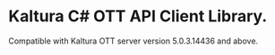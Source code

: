 # Kaltura C# OTT API Client Library.
Compatible with Kaltura OTT server version 5.0.3.14436 and above.
